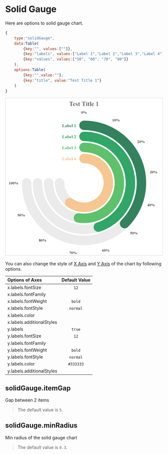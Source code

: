 # Solid Gauge

Here are options to solid gauge chart.

```javascript
{
    type:"solidGauge",
    data:Table(
        {key:"", values:[""]},
        {key:"labels", values:["Label 1","Label 2","Label 3","Label 4"]},
        {key:"values", values:["50", "60", "70", "80"]}
    ),
    options:Table(
        {key:"",value:""},
        {key:"title", value:"Test Title 1"}
    )
}
```
![Sample Solid Gauge Chart](images/solidGauge.png)

You can also change the style of [X Axis](axes.md?id=x-axis) and [Y Axis](axes.md?id=y-axis) of the chart by following options.

| Options of Axes | Default Value |
|:-|:-:|
| x.labels.fontSize | `12` |
| x.labels.fontFamily |  |
| x.labels.fontWeight | `bold` |
| x.labels.fontStyle | `normal` |
| x.labels.color |  |
| x.labels.additionalStyles |  |
| y.labels | `true` |
| y.labels.fontSize | `12` |
| y.labels.fontFamily |  |
| y.labels.fontWeight | `bold` |
| y.labels.fontStyle | `normal` |
| y.labels.color | `#333333` |
| y.labels.additionalStyles |  |

## solidGauge.itemGap

Gap between 2 items

> The default value is `5`.

## solidGauge.minRadius

Min radius of the solid gauge chart

> The default value is `0.3`.